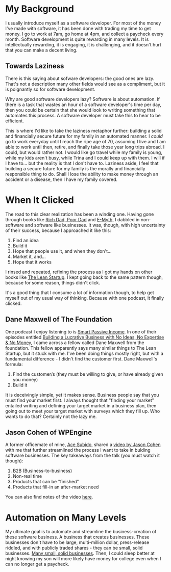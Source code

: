# My Background

I usually introduce myself as a software developer. For most of the money I've made with software, it has been done with trading my time to get money. I go to work at 7am, go home at 4pm, and collect a paycheck every month. Software development is quite rewarding in many levels. It is intellectually rewarding, it is engaging, it is challenging, and it doesn't hurt that you can make a decent living.

## Towards Laziness

There is this saying about sofware developers: the good ones are lazy. That's not a description many other fields would see as a compliment, but it is poignantly so for software development.

Why are good software developers lazy? Software is about automation. If there is a task that wastes an hour of a software developer's time per day, then you could be certain that she would look to writing something that automates this process. A software developer must take this to hear to be efficient.

This is where I'd like to take the laziness metaphor further: building a solid and financially secure future for my family in an automated manner. I *could* go to work everyday until I reach the ripe age of 70, assuming I live and I am able to work until then, retire, and finally take those year long trips abroad. I could, but would rather not. I would like go travel while my family is young, while my kids aren't busy, while Trina and I could keep up with them. I will if I have to... but the reality is that I don't have to. Laziness aside, I feel that building a secure future for my family is the morally and financially responsible thing to do. Shall I lose the ability to make money through an accident or a disease, then I have my family covered.

# When It Clicked

The road to this clear realization has been a winding one. Having gone through books like [Rich Dad, Poor Dad](http://www.richdad.com) and [E-Myth](https://emyth.com), I dabbled in non-software and software like businesses. It was, though, with high uncertainty of their success, because I approached it like this:

1. Find an idea
2. Build it
3. Hope that people use it, and when they don't...
4. Market it, and...
5. Hope that it works

I rinsed and repeated, refining the process as I got my hands on other books like [The Lean Startup](http://theleanstartup.com). I kept going back to the same pattern though, because for some reason, things didn't click.

It's a good thing that I consume a lot of information though, to help get myself out of my usual way of thinking. Because with one podcast, it finally clicked.

## Dane Maxwell of The Foundation

One podcast I enjoy listening to is [Smart Passive Income](http://www.smartpassiveincome.com). In one of their episodes entitled [Building a Lucrative Business with No Ideas, No Expertise & No Money](http://www.smartpassiveincome.com/no-ideas-no-expertise-no-money-business/), I came across a fellow called Dane Maxwell from the foundation. This fellow apparently says many similar things to The Lean Startup, but it stuck with me. I've been doing things mostly right, but with a fundamental difference - I didn't find the customer first. Dane Maxwell's formula:

1. Find the customer/s (they must be willing to give, or have already given you money)
2. Build it

It is deceivingly simple, yet it makes sense. Business people say that you must find your market first. I always thought that "finding your market" entailed writing and defining your target market in a business plan, then going out to meet your target market with surveys which they fill up. Who wants to do that? Certainly not the lazy me.

## Jason Cohen of WPEngine

A former officemate of mine, [Ace Subido](http://acesubido.com), shared a [video by Jason Cohen](https://vimeo.com/74338272) with me that further streamlined the process I want to take in bulding software businesses. The key takeaways from the talk (you must watch it though):

1. B2B (Business-to-business)
2. Non-real time
3. Products that can be "finished"
4. Products that fill-in an after-market need

You can also find notes of the video [here](http://www.it-engelhardt.de/jason-cohen-microconf-2013/).

# Automation on Many Levels

My ultimate goal is to automate and streamline the business-creation of these software business. A business that creates businesses. These businesses don't have to be large, multi-million dollar, press-release riddled, and with publicly traded shares - they can be small, solid businesses. [Many small, solid businesses](https://medium.com/entrepreneur-s-handbook/i-sat-down-with-a-millionaire-who-operates-10-businesses-while-sailing-around-the-world-with-his-338929c4e8c9). Then, I could sleep better at night knowing my son will more likely have money for college even when I can no longer get a paycheck.
